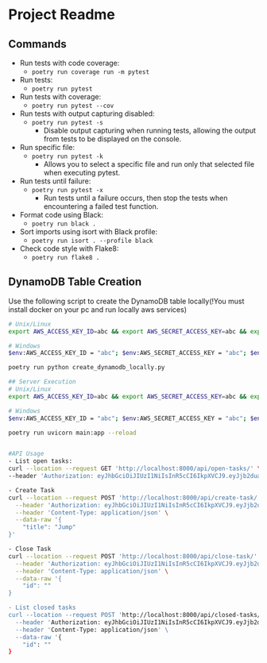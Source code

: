 # Project Readme

## Commands

- Run tests with code coverage:
  - `poetry run coverage run -m pytest`
- Run tests:
  - `poetry run pytest`
- Run tests with coverage:
  - `poetry run pytest --cov`
- Run tests with output capturing disabled:
  - `poetry run pytest -s`
    - Disable output capturing when running tests, allowing the output from tests to be displayed on the console.
- Run specific file:
  - `poetry run pytest -k`
    - Allows you to select a specific file and run only that selected file when executing pytest.
- Run tests until failure:
  - `poetry run pytest -x`
    - Run tests until a failure occurs, then stop the tests when encountering a failed test function.
- Format code using Black:
  - `poetry run black .`
- Sort imports using isort with Black profile:
  - `poetry run isort . --profile black`
- Check code style with Flake8:
  - `poetry run flake8 .`

## DynamoDB Table Creation

Use the following script to create the DynamoDB table locally(!You must install docker on your pc and run locally aws services)

```bash
# Unix/Linux
export AWS_ACCESS_KEY_ID=abc && export AWS_SECRET_ACCESS_KEY=abc && export AWS_DEFAULT_REGION=eu-west-1 && export TABLE_NAME="local-tasks-api-table" && export DYNAMODB_URL=http://localhost:9999

# Windows
$env:AWS_ACCESS_KEY_ID = "abc"; $env:AWS_SECRET_ACCESS_KEY = "abc"; $env:AWS_DEFAULT_REGION = "eu-west-1"; $env:TABLE_NAME = "local-tasks-api-table"; $env:DYNAMODB_URL = "http://localhost:9999"

poetry run python create_dynamodb_locally.py

## Server Execution
# Unix/Linux
export AWS_ACCESS_KEY_ID=abc && export AWS_SECRET_ACCESS_KEY=abc && export AWS_DEFAULT_REGION=eu-west-1 && export TABLE_NAME="local-tasks-api-table" && export DYNAMODB_URL=http://localhost:9999

# Windows
$env:AWS_ACCESS_KEY_ID = "abc"; $env:AWS_SECRET_ACCESS_KEY = "abc"; $env:AWS_DEFAULT_REGION = "eu-west-1"; $env:TABLE_NAME = "local-tasks-api-table"; $env:DYNAMODB_URL = "http://localhost:9999"

poetry run uvicorn main:app --reload


#API Usage
- List open tasks:
curl --location --request GET 'http://localhost:8000/api/open-tasks/' \
--header 'Authorization: eyJhbGciOiJIUzI1NiIsInR5cCI6IkpXVCJ9.eyJjb2duaXRvOnVzZXJuYW1lIjoiam9obkBkb2UuY29tIn0.6UvNP3lIrXAinXYqH4WzyNrYCxUFIRhAluWyAxcCoUc'

- Create Task
curl --location --request POST 'http://localhost:8000/api/create-task/' \
  --header 'Authorization: eyJhbGciOiJIUzI1NiIsInR5cCI6IkpXVCJ9.eyJjb2duaXRvOnVzZXJuYW1lIjoiam9obkBkb2UuY29tIn0.6UvNP3lIrXAinXYqH4WzyNrYCxUFIRhAluWyAxcCoUc' \
  --header 'Content-Type: application/json' \
  --data-raw '{
    "title": "Jump"
}'

- Close Task
curl --location --request POST 'http://localhost:8000/api/close-task/' \
  --header 'Authorization: eyJhbGciOiJIUzI1NiIsInR5cCI6IkpXVCJ9.eyJjb2duaXRvOnVzZXJuYW1lIjoiam9obkBkb2UuY29tIn0.6UvNP3lIrXAinXYqH4WzyNrYCxUFIRhAluWyAxcCoUc' \
  --header 'Content-Type: application/json' \
  --data-raw '{
    "id": ""
}

- List closed tasks
curl --location --request POST 'http://localhost:8000/api/closed-tasks/' \
  --header 'Authorization: eyJhbGciOiJIUzI1NiIsInR5cCI6IkpXVCJ9.eyJjb2duaXRvOnVzZXJuYW1lIjoiam9obkBkb2UuY29tIn0.6UvNP3lIrXAinXYqH4WzyNrYCxUFIRhAluWyAxcCoUc' \
  --header 'Content-Type: application/json' \
  --data-raw '{
    "id": ""
}

```